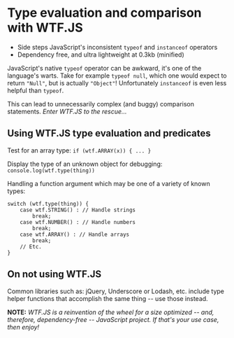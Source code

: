 Type evaluation and comparison with WTF.JS
==========================================

  - Side steps JavaScript's inconsistent `typeof` and `instanceof` operators
  - Dependency free, and ultra lightweight at 0.3kb (minified)

JavaScript's native `typeof` operator can be awkward, it's one of the language's warts. Take for example `typeof null`, which one would expect to return `"Null"`, but is actually `"Object"`! Unfortunately `instanceof` is even less helpful than `typeof`.

This can lead to unnecessarily complex (and buggy) comparison statements.
*Enter WTF.JS to the rescue...*


Using WTF.JS type evaluation and predicates
-------------------------------------------

Test for an array type: `if (wtf.ARRAY(x)) { ... }`

Display the type of an unknown object for debugging: `console.log(wtf.type(thing))`

Handling a function argument which may be one of a variety of known types:
```
switch (wtf.type(thing)) {
    case wtf.STRING() : // Handle strings
        break;
    case wtf.NUMBER() : // Handle numbers
        break;
    case wtf.ARRAY() : // Handle arrays
        break;
    // Etc.
}
```


On **not** using WTF.JS
-----------------------

Common libraries such as: jQuery, Underscore or Lodash, etc. include type helper functions that accomplish the same thing -- use those instead.

**NOTE:** *WTF.JS is a reinvention of the wheel for a size optimized -- and, therefore, dependency-free -- JavaScript project. If that's your use case, then enjoy!*
